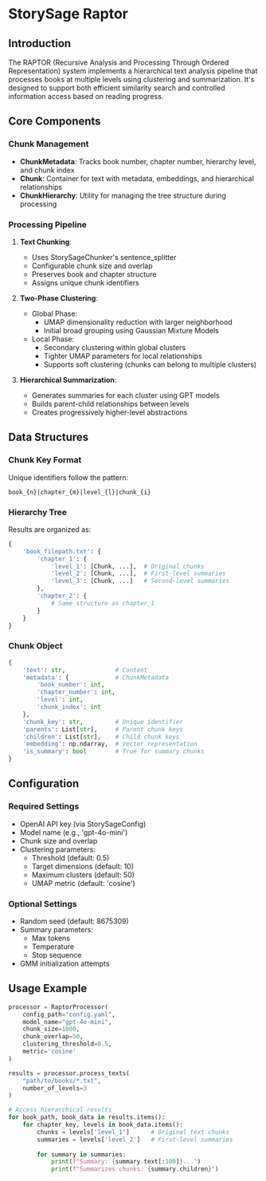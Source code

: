 # StorySage Raptor

## Introduction
The RAPTOR (Recursive Analysis and Processing Through Ordered Representation) system 
implements a hierarchical text analysis pipeline that processes books at multiple 
levels using clustering and summarization. It's designed to support both efficient 
similarity search and controlled information access based on reading progress.

## Core Components

### Chunk Management
- **ChunkMetadata**: Tracks book number, chapter number, hierarchy level, and chunk index
- **Chunk**: Container for text with metadata, embeddings, and hierarchical relationships
- **ChunkHierarchy**: Utility for managing the tree structure during processing

### Processing Pipeline
1. **Text Chunking**: 
   - Uses StorySageChunker's sentence_splitter
   - Configurable chunk size and overlap
   - Preserves book and chapter structure
   - Assigns unique chunk identifiers

2. **Two-Phase Clustering**:
   - Global Phase:
     - UMAP dimensionality reduction with larger neighborhood
     - Initial broad grouping using Gaussian Mixture Models
   - Local Phase:
     - Secondary clustering within global clusters
     - Tighter UMAP parameters for local relationships
     - Supports soft clustering (chunks can belong to multiple clusters)

3. **Hierarchical Summarization**:
   - Generates summaries for each cluster using GPT models
   - Builds parent-child relationships between levels
   - Creates progressively higher-level abstractions

## Data Structures

### Chunk Key Format
Unique identifiers follow the pattern:
```
book_{n}|chapter_{m}|level_{l}|chunk_{i}
```

### Hierarchy Tree
Results are organized as:
```python
{
    'book_filepath.txt': {
        'chapter_1': {
            'level_1': [Chunk, ...],  # Original chunks
            'level_2': [Chunk, ...],  # First-level summaries
            'level_3': [Chunk, ...]   # Second-level summaries
        },
        'chapter_2': {
            # Same structure as chapter_1
        }
    }
}
```

### Chunk Object
```python
{
    'text': str,              # Content
    'metadata': {             # ChunkMetadata
        'book_number': int,
        'chapter_number': int,
        'level': int,
        'chunk_index': int
    },
    'chunk_key': str,         # Unique identifier
    'parents': List[str],     # Parent chunk keys
    'children': List[str],    # Child chunk keys
    'embedding': np.ndarray,  # Vector representation
    'is_summary': bool        # True for summary chunks
}
```

## Configuration

### Required Settings
- OpenAI API key (via StorySageConfig)
- Model name (e.g., 'gpt-4o-mini')
- Chunk size and overlap
- Clustering parameters:
  - Threshold (default: 0.5)
  - Target dimensions (default: 10)
  - Maximum clusters (default: 50)
  - UMAP metric (default: 'cosine')

### Optional Settings
- Random seed (default: 8675309)
- Summary parameters:
  - Max tokens
  - Temperature
  - Stop sequence
- GMM initialization attempts

## Usage Example
```python
processor = RaptorProcessor(
    config_path="config.yaml",
    model_name="gpt-4o-mini",
    chunk_size=1000,
    chunk_overlap=50,
    clustering_threshold=0.5,
    metric='cosine'
)

results = processor.process_texts(
    "path/to/books/*.txt",
    number_of_levels=3
)

# Access hierarchical results
for book_path, book_data in results.items():
    for chapter_key, levels in book_data.items():
        chunks = levels['level_1']      # Original text chunks
        summaries = levels['level_2']   # First-level summaries
        
        for summary in summaries:
            print(f"Summary: {summary.text[:100]}...")
            print(f"Summarizes chunks: {summary.children}")